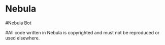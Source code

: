# Nebula
#Nebula Bot

#All code written in Nebula is copyrighted and must not be reproduced or used elsewhere.

